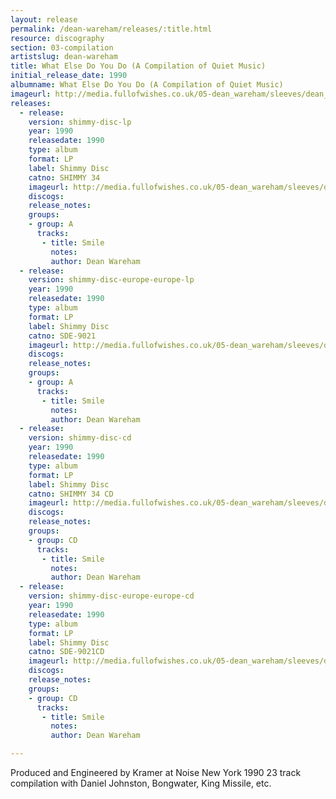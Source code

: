 ```yaml
---
layout: release
permalink: /dean-wareham/releases/:title.html
resource: discography
section: 03-compilation
artistslug: dean-wareham
title: What Else Do You Do (A Compilation of Quiet Music)
initial_release_date: 1990
albumname: What Else Do You Do (A Compilation of Quiet Music)
imageurl: http://media.fullofwishes.co.uk/05-dean_wareham/sleeves/dean_quietmusic.jpg
releases:
  - release: 
    version: shimmy-disc-lp
    year: 1990
    releasedate: 1990
    type: album
    format: LP
    label: Shimmy Disc
    catno: SHIMMY 34
    imageurl: http://media.fullofwishes.co.uk/05-dean_wareham/sleeves/dean_quietmusic.jpg
    discogs: 
    release_notes: 
    groups:
    - group: A
      tracks:
       - title: Smile
         notes: 
         author: Dean Wareham
  - release: 
    version: shimmy-disc-europe-europe-lp
    year: 1990
    releasedate: 1990
    type: album
    format: LP
    label: Shimmy Disc
    catno: SDE-9021
    imageurl: http://media.fullofwishes.co.uk/05-dean_wareham/sleeves/dean_quietmusic.jpg
    discogs: 
    release_notes: 
    groups:
    - group: A
      tracks:
       - title: Smile
         notes: 
         author: Dean Wareham
  - release: 
    version: shimmy-disc-cd
    year: 1990
    releasedate: 1990
    type: album
    format: LP
    label: Shimmy Disc
    catno: SHIMMY 34 CD
    imageurl: http://media.fullofwishes.co.uk/05-dean_wareham/sleeves/dean_quietmusic.jpg
    discogs: 
    release_notes: 
    groups:
    - group: CD
      tracks:
       - title: Smile
         notes: 
         author: Dean Wareham
  - release: 
    version: shimmy-disc-europe-europe-cd
    year: 1990
    releasedate: 1990
    type: album
    format: LP
    label: Shimmy Disc
    catno: SDE-9021CD
    imageurl: http://media.fullofwishes.co.uk/05-dean_wareham/sleeves/dean_quietmusic.jpg
    discogs: 
    release_notes: 
    groups:
    - group: CD
      tracks:
       - title: Smile
         notes: 
         author: Dean Wareham

---
```

Produced and Engineered by Kramer at Noise New York 1990
23 track compilation with Daniel Johnston, Bongwater, King Missile, etc.